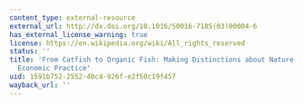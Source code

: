 ```yaml
---
content_type: external-resource
external_url: http://dx.doi.org/10.1016/S0016-7185(03)00004-6
has_external_license_warning: true
license: https://en.wikipedia.org/wiki/All_rights_reserved
status: ''
title: 'From Catfish to Organic Fish: Making Distinctions about Nature as Cultural
  Economic Practice'
uid: 1591b752-2552-4bc4-926f-e2f50c19f457
wayback_url: ''
---
```

